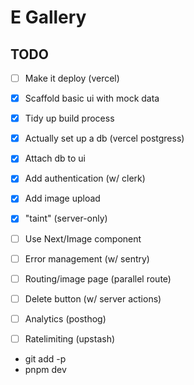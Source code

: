 # E Gallery


## TODO

- [ ] Make it deploy (vercel)
- [X] Scaffold basic ui with mock data
- [X] Tidy up build process
- [x] Actually set up a db (vercel postgress)
- [x] Attach db to ui
- [x] Add authentication (w/ clerk)
- [x] Add image upload
- [x] "taint" (server-only)
- [ ] Use Next/Image component
- [ ] Error management (w/ sentry)
- [ ] Routing/image page (parallel route)
- [ ] Delete button (w/ server actions)
- [ ] Analytics (posthog)
- [ ] Ratelimiting (upstash)





- git add -p
- pnpm dev